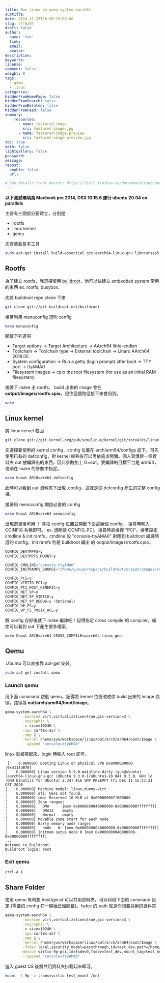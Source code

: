 ```yaml
---
title: Run linux on qemu-system-aarch64
subtitle:
date: 2024-11-23T16:06:15+08:00
slug: bff6a97
draft: false
author:
  name: 'Yun'
  link:
  email:
  avatar:
description:
keywords:
license:
comment: false
weight: 0
tags:
  - qemu
  - linux
categories:
hiddenFromHomePage: false
hiddenFromSearch: false
hiddenFromRelated: false
hiddenFromFeed: false
summary:
    resources:
      - name: featured-image
        src: featured-image.jpg
      - name: featured-image-preview
        src: featured-image-preview.jpg
toc: true
math: false
lightgallery: false
password:
message:
repost:
  enable: false 
  url:

# See details front matter: https://fixit.lruihao.cn/documentation/content-management/introduction/#front-matter
---
```


<!--more-->

**以下測試環境為 Macbook pro 2014, OSX 10.15.6 運行 ubuntu 20.04 on parallels**

主要有三個部分要建立，分別是
* rootfs
* linux kernel
* qemu
  
先安裝些基本工具
```bash
sudo apt-get install build-essential gcc-aarch64-linux-gnu libncurses5-dev libssl-dev
```

## Rootfs

為了建立 rootfs，我選擇使用 [buildroot](https://buildroot.org/)，他可以快建立 embedded system 常用的東西 ex. rootfs, busybox.


先將 buildroot repo clone 下來
```bash
git clone git://git.buildroot.net/buildroot
```

接著利用 menuconfig 選則 config

```bash
make menuconfig
```

開啟下列選項

* Target options → Target Architecture → AArch64 little-endian
* Toolchain → Toolchain type → External toolchain → Linaro AArch64 2018.05
* System configuration →  Run a getty (login prompt) after boot → TTY port → ttyAMA0
* Filesystem images → cpio the root filesystem (for use as an initial RAM filesystem)

接著下 make 出 rootfs， build 出來的 image 會在 **output/images/rootfs.cpio**，記住這個路徑接下來會用到。

```bash
make
```

## Linux kernel

將 linux kernel 載回

```bash
git clone git://git.kernel.org/pub/scm/linux/kernel/git/torvalds/linux.git
```

先選擇要使用的 kernel config，config 位置在 arch/arm64/configs 底下，可先使用已有的 defconfig，對 kernel 較熟後可以再依需求開關。個人習慣建一個資料夾 out 放編譯出的東西，因此參數加上 O=out。要編譯的目標平台是 arm64，也須在 make 的參數中指定。

```bash
make O=out ARCH=arm64 defconfig
```

此時可以看到 out 資料夾下出現 .config，這就是從 defconfig 產生的完整 config 檔。

接著用 menuconfig 開啟必要的 config

```bash
make O=out ARCH=arm64 menuconfig
```

出現選單後可用 '/' 尋找 config 位置並開啟下面這幾個 config ，搜尋時輸入 COINFIG 名稱即可。 ex. 想開啟 CONFIG_PCI，搜尋時直接搜 "PCI"。接著設定 cmdline & init ramfs，cmdline 設 "console-ttyAMA0" 對應到 buildroot 編譯時選的 config，init ramfs 則是 buildroot 編出
的 output/images/rootfs.cpio。

```C
CONFIG_DEVTMPFS=y
CONFIG_DEVTMPFS_MOUNT=y

CONFIG_CMDLINE="console-ttyAMA0"
CONFIG_INITRAMFS_SOURCE="/home/yun/workspace/buildroot/output/images/rootfs.cpio"

CONFIG_PCI=y
CONFIG_VIRTIO_PCI=y
CONFIG_PCI_HOST_GENERIC=y
CONFIG_NET_9P=y
CONFIG_NET_9P_VIRTIO=y
CONFIG_NET_9P_DEBUG=y (Optional)
CONFIG_9P_FS=y
CONFIG_9P_FS_POSIX_ACL=y
```
將 config 存好後就下 make 編譯吧！記得指定 cross compile 的 compiler。編完可以看到 out 下產生很多檔案。
```
make O=out ARCH=arm64 CROSS_COMPILE=aarch64-linux-gnu-
```

## Qemu

Ｕbuntu 可以直接靠 apt-get 安裝。
```bash
sudo apt-get install qemu
```

### Launch qemu

用下面 command 啟動 qemu，記得將 kernel 位置改成你 build 出來的 image 路徑，路徑為 **out/arch/arm64/boot/Image**。

```bash
qemu-system-aarch64 \
        -machine virt,virtualization=true,gic-version=3 \
        -nographic \
        -m size=1024M \
        -cpu cortex-a57 \
        -smp 2 \
        -kernel /home/yun/workspace/linux/out/arch/arm64/boot/Image \
        --append "console=ttyAMA0"
```

linux 就被帶起來，login 時輸入 root 即可。
```
 [    0.000000] Booting Linux on physical CPU 0x0000000000 [0x411fd070]
[    0.000000] Linux version 5.9.0-mainline-dirty (yun@ubuntu) (aarch64-linux-gnu-gcc (Ubuntu 9.3.0-17ubuntu1~20.04) 9.3.0, GNU ld (GNU Binutils for Ubuntu) 2.34) #16 SMP PREEMPT Fri Dec 11 15:33:21 CST 2020
[    0.000000] Machine model: linux,dummy-virt
[    0.000000] efi: UEFI not found.
[    0.000000] cma: Reserved 16 MiB at 0x000000007f000000
[    0.000000] Zone ranges:
[    0.000000]   DMA      [mem 0x0000000040000000-0x000000007fffffff]
[    0.000000]   DMA32    empty
[    0.000000]   Normal   empty
[    0.000000] Movable zone start for each node
[    0.000000] Early memory node ranges
[    0.000000]   node   0: [mem 0x0000000040000000-0x000000007fffffff]
[    0.000000] Initmem setup node 0 [mem 0x0000000040000000-0x000000007fffffff]
...
Welcome to Buildroot
buildroot login: root
```

### Exit qemu

```bash
ctrl-A X
```

## Share Folder

使用 qemu 有時想 host/geust 可以共用資料夾。可以利用下面的 command 設定 (需要的 config 在一開始已經開啟)。fsdev 的 path 就是你想要共用的資料夾

```bash
qemu-system-aarch64 \
        -machine virt,virtualization=true,gic-version=3 \
        -nographic \
        -m size=1024M \
        -cpu cortex-a57 \
        -smp 2 \
        -kernel /home/yun/workspace/linux/out/arch/arm64/boot/Image \
        -fsdev local,security_model=passthrough,id=test_dev,path=/home/yun/workspace/qemu/share \
       -device virtio-9p-pci,id=fsdev0,fsdev=test_dev,mount_tag=test_mount \
        --append "console=ttyAMA0"
```

進入 guest OS 後將共用資料夾掛載起來即可。

```bash
mount -t 9p -o trans=virtio test_mount /mnt
```
